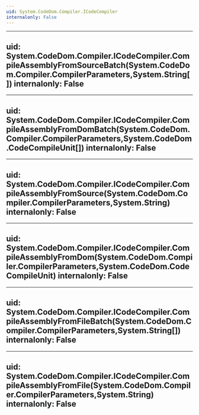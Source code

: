 ```yaml
---
uid: System.CodeDom.Compiler.ICodeCompiler
internalonly: False
---
```


---
uid: System.CodeDom.Compiler.ICodeCompiler.CompileAssemblyFromSourceBatch(System.CodeDom.Compiler.CompilerParameters,System.String[])
internalonly: False
---

---
uid: System.CodeDom.Compiler.ICodeCompiler.CompileAssemblyFromDomBatch(System.CodeDom.Compiler.CompilerParameters,System.CodeDom.CodeCompileUnit[])
internalonly: False
---

---
uid: System.CodeDom.Compiler.ICodeCompiler.CompileAssemblyFromSource(System.CodeDom.Compiler.CompilerParameters,System.String)
internalonly: False
---

---
uid: System.CodeDom.Compiler.ICodeCompiler.CompileAssemblyFromDom(System.CodeDom.Compiler.CompilerParameters,System.CodeDom.CodeCompileUnit)
internalonly: False
---

---
uid: System.CodeDom.Compiler.ICodeCompiler.CompileAssemblyFromFileBatch(System.CodeDom.Compiler.CompilerParameters,System.String[])
internalonly: False
---

---
uid: System.CodeDom.Compiler.ICodeCompiler.CompileAssemblyFromFile(System.CodeDom.Compiler.CompilerParameters,System.String)
internalonly: False
---
